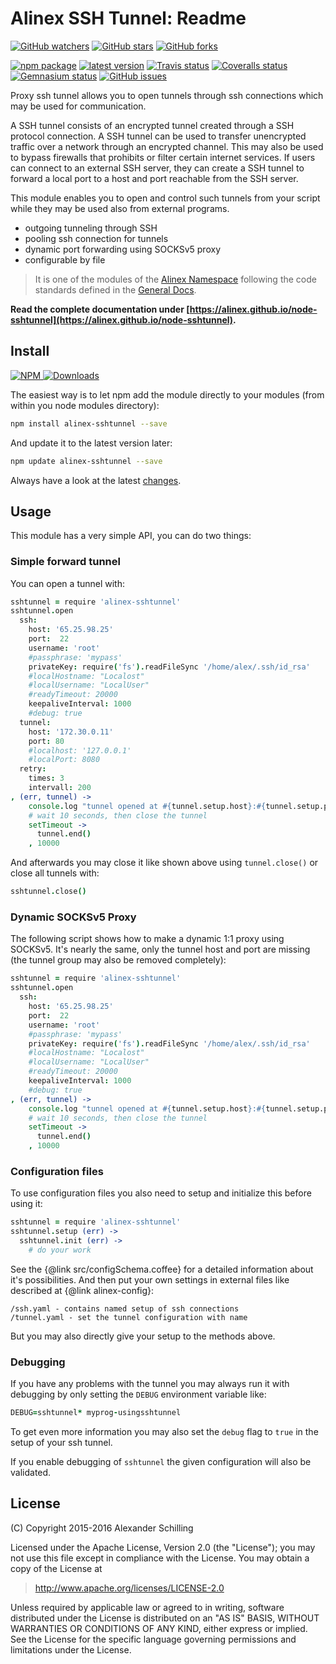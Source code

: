 Alinex SSH Tunnel: Readme
=================================================

[![GitHub watchers](
  https://img.shields.io/github/watchers/alinex/node-sshtunnel.svg?style=social&label=Watch&maxAge=2592000)](
  https://github.com/alinex/node-sshtunnel/subscription)<!-- {.hidden-small} -->
[![GitHub stars](
  https://img.shields.io/github/stars/alinex/node-sshtunnel.svg?style=social&label=Star&maxAge=2592000)](
  https://github.com/alinex/node-sshtunnel)
[![GitHub forks](
  https://img.shields.io/github/forks/alinex/node-sshtunnel.svg?style=social&label=Fork&maxAge=2592000)](
  https://github.com/alinex/node-sshtunnel)<!-- {.hidden-small} -->
<!-- {p:.right} -->

[![npm package](
  https://img.shields.io/npm/v/alinex-sshtunnel.svg?maxAge=2592000&label=latest%20version)](
  https://www.npmjs.com/package/alinex-sshtunnel)
[![latest version](
  https://img.shields.io/npm/l/alinex-sshtunnel.svg?maxAge=2592000)](
  #license)<!-- {.hidden-small} -->
[![Travis status](
  https://img.shields.io/travis/alinex/node-sshtunnel.svg?maxAge=2592000&label=develop)](
  https://travis-ci.org/alinex/node-sshtunnel)
[![Coveralls status](
  https://img.shields.io/coveralls/alinex/node-sshtunnel.svg?maxAge=2592000)](
  https://coveralls.io/r/alinex/node-sshtunnel?branch=master)
[![Gemnasium status](
  https://img.shields.io/gemnasium/alinex/node-sshtunnel.svg?maxAge=2592000)](
  https://gemnasium.com/alinex/node-sshtunnel)
[![GitHub issues](
  https://img.shields.io/github/issues/alinex/node-sshtunnel.svg?maxAge=2592000)](
  https://github.com/alinex/node-sshtunnel/issues)<!-- {.hidden-small} -->


Proxy ssh tunnel allows you to open tunnels through ssh connections which may be
used for communication.

A SSH tunnel consists of an encrypted tunnel created through a SSH protocol
connection. A SSH tunnel can be used to transfer unencrypted traffic over a
network through an encrypted channel. This may also be used to bypass firewalls
that prohibits or filter certain internet services.
If users can connect to an external SSH server, they can create a SSH tunnel to
forward a local port to a host and port reachable from the SSH server.

This module enables you to open and control such tunnels from your script while
they may be used also from external programs.

- outgoing tunneling through SSH
- pooling ssh connection for tunnels
- dynamic port forwarding using SOCKSv5 proxy
- configurable by file

> It is one of the modules of the [Alinex Namespace](https://alinex.github.io/code.html)
> following the code standards defined in the [General Docs](https://alinex.github.io/develop).

__Read the complete documentation under
[https://alinex.github.io/node-sshtunnel](https://alinex.github.io/node-sshtunnel).__
<!-- {p: .hidden} -->


Install
-------------------------------------------------

[![NPM](https://nodei.co/npm/alinex-sshtunnel.png?downloads=true&downloadRank=true&stars=true)
 ![Downloads](https://nodei.co/npm-dl/alinex-sshtunnel.png?months=9&height=3)
](https://www.npmjs.com/package/alinex-sshtunnel)

The easiest way is to let npm add the module directly to your modules
(from within you node modules directory):

``` sh
npm install alinex-sshtunnel --save
```

And update it to the latest version later:

``` sh
npm update alinex-sshtunnel --save
```

Always have a look at the latest [changes](Changelog.md).


Usage
-------------------------------------------------
This module has a very simple API, you can do two things:

### Simple forward tunnel

You can open a tunnel with:

``` coffee
sshtunnel = require 'alinex-sshtunnel'
sshtunnel.open
  ssh:
    host: '65.25.98.25'
    port:  22
    username: 'root'
    #passphrase: 'mypass'
    privateKey: require('fs').readFileSync '/home/alex/.ssh/id_rsa'
    #localHostname: "Localost"
    #localUsername: "LocalUser"
    #readyTimeout: 20000
    keepaliveInterval: 1000
    #debug: true
  tunnel:
    host: '172.30.0.11'
    port: 80
    #localhost: '127.0.0.1'
    #localPort: 8080
  retry:
    times: 3
    intervall: 200
, (err, tunnel) ->
    console.log "tunnel opened at #{tunnel.setup.host}:#{tunnel.setup.port}"
    # wait 10 seconds, then close the tunnel
    setTimeout ->
      tunnel.end()
    , 10000
```

And afterwards you may close it like shown above using `tunnel.close()` or
close all tunnels with:

``` coffee
sshtunnel.close()
```

### Dynamic SOCKSv5 Proxy

The following script shows how to make a dynamic 1:1 proxy using SOCKSv5. It's
nearly the same, only the tunnel host and port are missing (the tunnel group
may also be removed completely):

``` coffee
sshtunnel = require 'alinex-sshtunnel'
sshtunnel.open
  ssh:
    host: '65.25.98.25'
    port:  22
    username: 'root'
    #passphrase: 'mypass'
    privateKey: require('fs').readFileSync '/home/alex/.ssh/id_rsa'
    #localHostname: "Localost"
    #localUsername: "LocalUser"
    #readyTimeout: 20000
    keepaliveInterval: 1000
    #debug: true
, (err, tunnel) ->
    console.log "tunnel opened at #{tunnel.setup.host}:#{tunnel.setup.port}"
    # wait 10 seconds, then close the tunnel
    setTimeout ->
      tunnel.end()
    , 10000
```

### Configuration files

To use configuration files you also need to setup and initialize this before using it:

``` coffee
sshtunnel = require 'alinex-sshtunnel'
sshtunnel.setup (err) ->
  sshtunnel.init (err) ->
    # do your work
```

See the {@link src/configSchema.coffee} for a detailed information about it's possibilities.
And then put your own settings in external files like described at {@link alinex-config}:

    /ssh.yaml - contains named setup of ssh connections
    /tunnel.yaml - set the tunnel configuration with name

But you may also directly give your setup to the methods above.


### Debugging

If you have any problems with the tunnel you may always run it with debugging by
only setting the `DEBUG` environment variable like:

``` coffee
DEBUG=sshtunnel* myprog-usingsshtunnel
```

To get even more information you may also set the `debug` flag to `true` in the
setup of your ssh tunnel.

If you enable debugging of `sshtunnel` the given configuration will also be validated.


License
-------------------------------------------------

(C) Copyright 2015-2016 Alexander Schilling

Licensed under the Apache License, Version 2.0 (the "License");
you may not use this file except in compliance with the License.
You may obtain a copy of the License at

>  <http://www.apache.org/licenses/LICENSE-2.0>

Unless required by applicable law or agreed to in writing, software
distributed under the License is distributed on an "AS IS" BASIS,
WITHOUT WARRANTIES OR CONDITIONS OF ANY KIND, either express or implied.
See the License for the specific language governing permissions and
limitations under the License.
